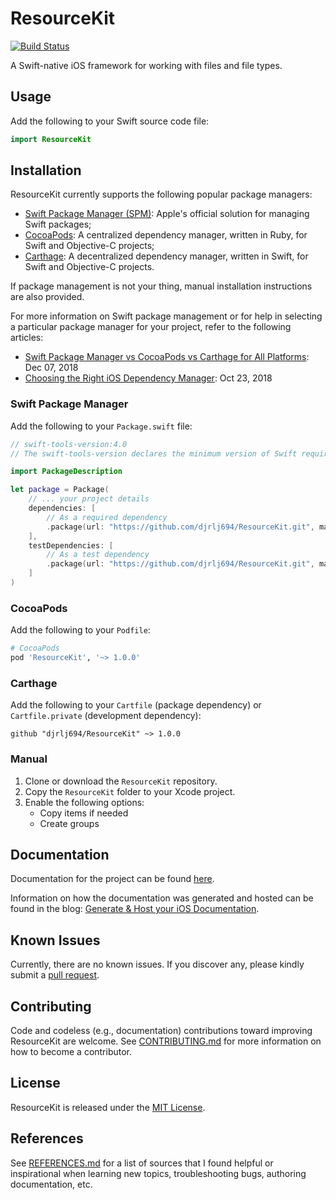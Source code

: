 # ResourceKit

[![Build Status](https://travis-ci.org/djrlj694/TravisCIBlog.svg?branch=master)](https://travis-ci.org/djrlj694/ResourceKit)

A Swift-native iOS framework for working with files and file types.

## Usage

Add the following to your Swift source code file:

```swift
import ResourceKit
```

## Installation

ResourceKit currently supports the following popular package managers:

* [Swift Package Manager (SPM)](https://swift.org/package-manager/): Apple's official solution for managing Swift packages; 
* [CocoaPods](https://cocoapods.org): A centralized dependency manager, written in Ruby, for Swift and Objective-C projects;
* [Carthage](https://github.com/Carthage/Carthage): A decentralized dependency manager, written in Swift, for Swift and Objective-C projects.

If package management is not your thing, manual installation instructions are also provided.

For more information on Swift package management or for help in selecting a particular package manager for your project, refer to the following articles:
* [Swift Package Manager vs CocoaPods vs Carthage for All Platforms](https://www.codementor.io/blog/swift-package-manager-5f85eqvygj): Dec 07, 2018
* [Choosing the Right iOS Dependency Manager](https://aimconsulting.com/insights/blog/choosing-the-right-ios-dependency-manager/): Oct 23, 2018

### Swift Package Manager

Add the following to your `Package.swift` file:

```swift
// swift-tools-version:4.0
// The swift-tools-version declares the minimum version of Swift required to build this package.

import PackageDescription

let package = Package(
    // ... your project details
    dependencies: [
        // As a required dependency
        .package(url: "https://github.com/djrlj694/ResourceKit.git", majorVersion: 1)
    ],
    testDependencies: [
        // As a test dependency
        .package(url: "https://github.com/djrlj694/ResourceKit.git", majorVersion: 1)
    ]
)
```

### CocoaPods

Add the following to your `Podfile`:

```ruby
# CocoaPods
pod 'ResourceKit', '~> 1.0.0'
```

### Carthage

Add the following to your `Cartfile` (package dependency) or `Cartfile.private` (development dependency):

```
github "djrlj694/ResourceKit" ~> 1.0.0
```

### Manual

1. Clone or download the `ResourceKit` repository.
2. Copy the `ResourceKit` folder to your Xcode project.
3. Enable the following options:
    -  Copy items if needed
    -  Create groups

## Documentation

Documentation for the project can be found [here](https://djrlj694.github.io/ResourceKit/).

Information on how the documentation was generated and hosted can be found in the blog: [Generate & Host your iOS Documentation](https://medium.com/@jonathan2457/generate-host-your-ios-documentation-39e21b382ce8).

## Known Issues

Currently, there are no known issues.  If you discover any, please kindly submit a [pull request](CONTRIBUTING.md).

## Contributing

Code and codeless (e.g., documentation) contributions toward improving ResourceKit are welcome. See [CONTRIBUTING.md](CONTRIBUTING.md) for more information on how to become a contributor.

## License

ResourceKit is released under the [MIT License](LICENSE.md).

## References

See [REFERENCES.md](REFERENCES.md) for a list of sources that I found helpful or inspirational when learning new topics, troubleshooting bugs, authoring documentation, etc.
